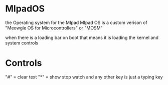 # MIpadOS
the Operating system for the MIpad
MIpad OS is a custom verison of "Meowgle OS for Microcontrollers"
or "MOSM" 

when there is a loading bar on boot that means it is loading the kernel
and system controls
# Controls
"#" = clear text
"*" = show stop watch
and any other key is just a typing key

